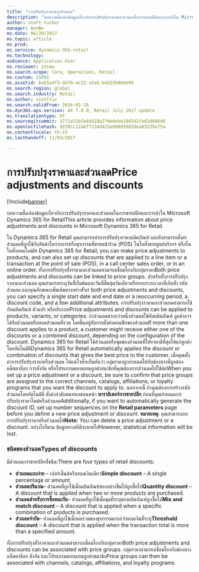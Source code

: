```yaml
---
title: "การปรับปรุงราคาและส่วนลด"
description: "บทความนี้แสดงข้อมูลเกี่ยวกับการปรับปรุงราคาและส่วนลดในการขายปลีกและการค้าใน Microsoft Dynamics 365 for Retail"
author: scott-tucker
manager: AnnBe
ms.date: 06/20/2017
ms.topic: article
ms.prod: 
ms.service: dynamics-365-retail
ms.technology: 
audience: Application User
ms.reviewer: josaw
ms.search.scope: Core, Operations, Retail
ms.custom: 15891
ms.assetid: bab5adf3-ddf0-4c22-a2eb-b4d25b88de99
ms.search.region: global
ms.search.industry: Retail
ms.author: scotttuc
ms.search.validFrom: 2016-02-28
ms.dyn365.ops.version: AX 7.0.0, Retail July 2017 update
ms.translationtype: HT
ms.sourcegitcommit: 2771a31b5a4d418a27de0ebe1945d1fed2d8d6d6
ms.openlocfilehash: 9220cc12abf7134d425e088939d20ea03239a75a
ms.contentlocale: th-th
ms.lasthandoff: 11/03/2017

---
```


# <a name="price-adjustments-and-discounts"></a><span data-ttu-id="0c97c-103">การปรับปรุงราคาและส่วนลด</span><span class="sxs-lookup"><span data-stu-id="0c97c-103">Price adjustments and discounts</span></span>

[!include[banner](includes/banner.md)]


<span data-ttu-id="0c97c-104">บทความนี้แสดงข้อมูลเกี่ยวกับการปรับปรุงราคาและส่วนลดในการขายปลีกและการค้าใน Microsoft Dynamics 365 for Retail</span><span class="sxs-lookup"><span data-stu-id="0c97c-104">This article provides information about price adjustments and discounts in Microsoft Dynamics 365 for Retail.</span></span>

<span data-ttu-id="0c97c-105">ใน Dynamics 365 for Retail คุณสามารถทำการปรับปรุงราคาผลิตภัณฑ์ และยังสามารถตั้งค่าส่วนลดที่ถูกใช้กับสินค้าในรายการหรือธุรกรรมที่ขายหน้าร้าน (POS) ในใบสั่งขายศูนย์บริการ หรือในใบสั่งออนไลน์</span><span class="sxs-lookup"><span data-stu-id="0c97c-105">In Dynamics 365 for Retail, you can make price adjustments to products, and can also set up discounts that are applied to a line item or a transaction at the point of sale (POS), in a call center sales order, or in an online order.</span></span> <span data-ttu-id="0c97c-106">ทั้งการปรับปรุงทั้งราคาและส่วนลดสามารถเชื่อมโยงกับกลุ่มราคา</span><span class="sxs-lookup"><span data-stu-id="0c97c-106">Both price adjustments and discounts can be linked to price groups.</span></span> <span data-ttu-id="0c97c-107">สำหรับทั้งการปรับปรุงราคาและส่วนลด คุณสามารถระบุวันที่เริ่มต้นและวันที่สิ้นสุดวันเดียวหรือรอบระยะเวลาที่เกิดซ้ำ รหัสส่วนลด และคุณลักษณะเพิ่มเติมบางอย่าง</span><span class="sxs-lookup"><span data-stu-id="0c97c-107">For both price adjustments and discounts, you can specify a single start date and end date or a reoccurring period, a discount code, and a few additional attributes.</span></span> <span data-ttu-id="0c97c-108">การปรับปรุงราคาและส่วนลดสามารถใช้กับผลิตภัณฑ์ ตัวแปร หรือประเภท</span><span class="sxs-lookup"><span data-stu-id="0c97c-108">Price adjustments and discounts can be applied to products, variants, or categories.</span></span> <span data-ttu-id="0c97c-109">ถ้าส่วนลดมากกว่าหนึ่งส่วนลดใช้กับผลิตภัณฑ์ ลูกค้าอาจได้รับส่วนลดหรือยอดส่วนลดที่รวม โดยขึ้นอยู่กับการตั้งค่าคอนฟิกของส่วนลด</span><span class="sxs-lookup"><span data-stu-id="0c97c-109">If more than one discount applies to a product, a customer might receive either one of the discounts or a combined discount, depending on the configuration of the discount.</span></span> <span data-ttu-id="0c97c-110">Dynamics 365 for Retail ใช้ส่วนลดหรือชุดของส่วนลดที่ให้ราคาดีที่สุดให้แก่ลูกค้าโดยอัตโนมัติ</span><span class="sxs-lookup"><span data-stu-id="0c97c-110">Dynamics 365 for Retail automatically applies the discount or combination of discounts that gives the best price to the customer.</span></span> <span data-ttu-id="0c97c-111">เมื่อคุณตั้งค่าการปรับปรุงราคาหรือส่วนลด ให้แน่ใจที่จะยืนยันว่า กลุ่มราคาถูกกำหนดให้กับช่องทางที่ถูกต้อง แค็ตตาล็อก การสังกัด หรือโปรแกรมตอบแทนลูกค้าสมาชิกที่คุณต้องการส่วนลดไปใช้ต่อ</span><span class="sxs-lookup"><span data-stu-id="0c97c-111">When you set up a price adjustment or a discount, be sure to confirm that price groups are assigned to the correct channels, catalogs, affiliations, or loyalty programs that you want the discount to apply to.</span></span> <span data-ttu-id="0c97c-112">นอกจากนี้ ถ้าคุณต้องการสร้างรหัสส่วนลดโดยอัตโนมัติ ตั้งค่าลำดับหมายเลขบนหน้า **พารามิเตอร์การขายปลีก** ก่อนที่คุณกำหนดการปรับปรุงราคาใหม่หรือส่วนลด</span><span class="sxs-lookup"><span data-stu-id="0c97c-112">Additionally, if you want to automatically generate the discount ID, set up number sequences on the **Retail parameters** page before you define a new price adjustment or discount.</span></span> <span data-ttu-id="0c97c-113">**หมายเหตุ:** คุณสามารถลบการปรับปรุงราคาหรือส่วนลดได้</span><span class="sxs-lookup"><span data-stu-id="0c97c-113">**Note:** You can delete a price adjustment or a discount.</span></span> <span data-ttu-id="0c97c-114">อย่างไรก็ตาม ข้อมูลทางสถิติจะหายไป</span><span class="sxs-lookup"><span data-stu-id="0c97c-114">However, statistical information will be lost.</span></span>

### <a name="types-of-discounts"></a><span data-ttu-id="0c97c-115">ชนิดของส่วนลด</span><span class="sxs-lookup"><span data-stu-id="0c97c-115">Types of discounts</span></span>

<span data-ttu-id="0c97c-116">มีส่วนลดการขายปลีกสี่ชนิด:</span><span class="sxs-lookup"><span data-stu-id="0c97c-116">There are four types of retail discounts:</span></span>

-   <span data-ttu-id="0c97c-117">**ส่วนลดแบบง่าย** – เปอร์เซ็นต์หรือยอดเงินเดียว</span><span class="sxs-lookup"><span data-stu-id="0c97c-117">**Simple discount** – A single percentage or amount.</span></span>
-   <span data-ttu-id="0c97c-118">**ส่วนลดปริมาณ**– ส่วนลดที่ถูกใช้เมื่อผลิตภัณฑ์สองอย่างขึ้นไปถูกซื้อไป</span><span class="sxs-lookup"><span data-stu-id="0c97c-118">**Quantity discount** – A discount that is applied when two or more products are purchased.</span></span>
-   <span data-ttu-id="0c97c-119">**ส่วนลดสำหรับการซื้อคละกัน**– ส่วนลดที่ถูกใช้เมื่อชุดที่ระบุของผลิตภัณฑ์ถูกซื้อไป</span><span class="sxs-lookup"><span data-stu-id="0c97c-119">**Mix and match discount** – A discount that is applied when a specific combination of products is purchased.</span></span>
-   <span data-ttu-id="0c97c-120">**ส่วนลดจำกัด**– ส่วนลดที่ถูกใช้เมื่อผลรวมของธุรกรรมมากกว่ายอดเงินที่ระบุ</span><span class="sxs-lookup"><span data-stu-id="0c97c-120">**Threshold discount** – A discount that is applied when the transaction total is more than a specified amount.</span></span>

<span data-ttu-id="0c97c-121">ทั้งการปรับปรุงทั้งราคาและส่วนลดสามารถเชื่อมโยงกับกลุ่มราคา</span><span class="sxs-lookup"><span data-stu-id="0c97c-121">Both price adjustments and discounts can be associated with price groups.</span></span> <span data-ttu-id="0c97c-122">กลุ่มราคาสามารถเชื่อมโยงกับช่องทาง แค็ตตาล็อก สังกัด และโปรแกรมตอบแทนลูกค้าสมาชิก</span><span class="sxs-lookup"><span data-stu-id="0c97c-122">Price groups can then be associated with channels, catalogs, affiliations, and loyalty programs.</span></span>




